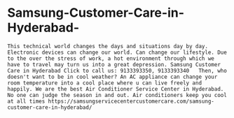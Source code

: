 # Samsung-Customer-Care-in-Hyderabad-
    This technical world changes the days and situations day by day. Electronic devices can change our world. Can change our lifestyle. Due to the over the stress of work, a hot environment through which we have to travel may turn us into a great depression. Samsung Customer Care in Hyderabad Click to call us: 9133393350, 9133393340   Then, who doesn't want to be in cool weather? An AC appliance can change your room temperature into a cool place where u can live freely and happily. We are the best Air Conditioner Service Center in Hyderabad. No one can judge the season in and out. Air conditioners keep you cool at all times https://samsungservicecentercustomercare.com/samsung-customer-care-in-hyderabad/
